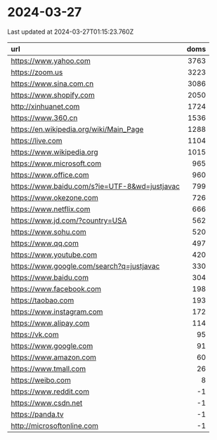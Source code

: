 # 2024-03-27

<!-- BEGIN -->
Last updated at 2024-03-27T01:15:23.760Z

url | doms
:- | -:
https://www.yahoo.com | 3763
https://zoom.us | 3223
https://www.sina.com.cn | 3086
https://www.shopify.com | 2050
http://xinhuanet.com | 1724
https://www.360.cn | 1536
https://en.wikipedia.org/wiki/Main_Page | 1288
https://live.com | 1104
https://www.wikipedia.org | 1015
https://www.microsoft.com | 965
https://www.office.com | 960
https://www.baidu.com/s?ie=UTF-8&wd=justjavac | 799
https://www.okezone.com | 726
https://www.netflix.com | 666
https://www.jd.com/?country=USA | 562
https://www.sohu.com | 520
https://www.qq.com | 497
https://www.youtube.com | 420
https://www.google.com/search?q=justjavac | 330
https://www.baidu.com | 304
https://www.facebook.com | 198
https://taobao.com | 193
https://www.instagram.com | 172
https://www.alipay.com | 114
https://vk.com | 95
https://www.google.com | 91
https://www.amazon.com | 60
https://www.tmall.com | 26
https://weibo.com | 8
https://www.reddit.com | -1
https://www.csdn.net | -1
https://panda.tv | -1
http://microsoftonline.com | -1
<!-- END -->
